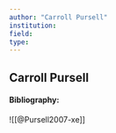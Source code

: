 ```yaml
---
author: "Carroll Pursell"
institution:
field:
type:
---
```


## Carroll Pursell
#### Bibliography:

![[@Pursell2007-xe]]